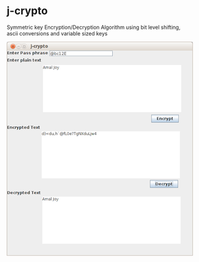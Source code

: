 j-crypto
========

Symmetric key Encryption/Decryption Algorithm using bit level shifting, ascii conversions and variable sized keys 


![Alt text](https://github.com/amaljoyc/j-crypto/blob/master/j-crypto.png "j-crypto")
